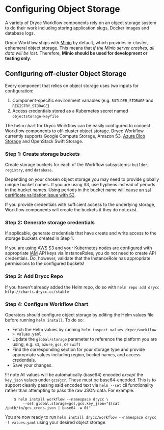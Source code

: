 # Configuring Object Storage

A variety of Drycc Workflow components rely on an object storage system to do their work including storing application slugs, Docker images and database logs.

Drycc Workflow ships with [Minio][minio] by default, which provides in-cluster, ephemeral object storage. This means that _if the Minio server crashes, all data will be lost_. Therefore, **Minio should be used for development or testing only**.

## Configuring off-cluster Object Storage

Every component that relies on object storage uses two inputs for configuration:

1. Component-specific environment variables (e.g. `BUILDER_STORAGE` and `REGISTRY_STORAGE`)
2. Access credentials stored as a Kubernetes secret named `objectstorage-keyfile`

The helm chart for Drycc Workflow can be easily configured to connect Workflow components to off-cluster object storage. Drycc Workflow currently supports Google Compute Storage, Amazon S3, [Azure Blob Storage][] and OpenStack Swift Storage.

### Step 1: Create storage buckets

Create storage buckets for each of the Workflow subsystems: `builder`, `registry`, and `database`.

Depending on your chosen object storage you may need to provide globally unique bucket names. If you are using S3, use hyphens instead of periods in the bucket names. Using periods in the bucket name will cause an [ssl certificate validation issue with S3](https://forums.aws.amazon.com/thread.jspa?threadID=105357).

If you provide credentials with sufficient access to the underlying storage, Workflow components will create the buckets if they do not exist.

### Step 2: Generate storage credentials

If applicable, generate credentials that have create and write access to the storage buckets created in Step 1.

If you are using AWS S3 and your Kubernetes nodes are configured with appropriate [IAM][aws-iam] API keys via InstanceRoles, you do not need to create API credentials. Do, however, validate that the InstanceRole has appropriate permissions to the configured buckets!

### Step 3: Add Drycc Repo

If you haven't already added the Helm repo, do so with `helm repo add drycc http://charts.drycc.cc/stable`

### Step 4: Configure Workflow Chart

Operators should configure object storage by editing the Helm values file before running `helm install`. To do so:

* Fetch the Helm values by running `helm inspect values drycc/workflow > values.yaml`
* Update the `global/storage` parameter to reference the platform you are using, e.g. `s3`, `azure`, `gcs`, or `swift`
* Find the corresponding section for your storage type and provide appropriate values including region, bucket names, and access credentials.
* Save your changes.

!!! note
	All values will be automatically (base64) encoded _except_ the `key_json` values under `gcs`/`gcr`.  These must be base64-encoded.  This is to support cleanly passing said encoded text via `helm --set` cli functionality rather than attempting to pass the raw JSON data.  For example:

		$ helm install workflow --namespace drycc \
			--set global.storage=gcs,gcs.key_json="$(cat /path/to/gcs_creds.json | base64 -w 0)"

You are now ready to run `helm install drycc/workflow --namespace drycc -f values.yaml` using your desired object storage.


[minio]: ../understanding-workflow/components.md#object-storage
[aws-iam]: http://docs.aws.amazon.com/IAM/latest/UserGuide/introduction.html
[Azure Blob Storage]: https://azure.microsoft.com/en-us/services/storage/blobs/
